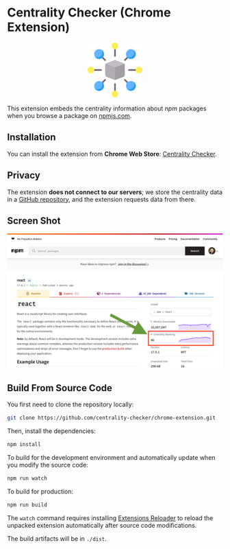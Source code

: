 # Centrality Checker (Chrome Extension)

<p align="center"><img src="resources/logo_128.png" width="128"></p>

This extension embeds the centrality information about _npm_ packages when you browse a package on [npmjs.com](https://www.npmjs.com/).

## Installation

You can install the extension from **Chrome Web Store**: [Centrality Checker](https://chrome.google.com/webstore/detail/centrality-checker/bmpafkghbmojppjoeienibieljacdoaj).

## Privacy

The extension **does not connect to our servers**; we store the centrality data in a [GitHub repository](https://github.com/centrality-checker/storage), and the extension requests data from there.

## Screen Shot

![Screen Shot](resources/screenshot_2021-02-04.png)

## Build From Source Code

You first need to clone the repository locally:

```sh
git clone https://github.com/centrality-checker/chrome-extension.git
```

Then, install the dependencies:

```sh
npm install
```

To build for the development environment and automatically update when you modify the source code:

```sh
npm run watch
```

To build for production:

```sh
npm run build
```

The `watch` command requires installing [Extensions Reloader](https://chrome.google.com/webstore/detail/extensions-reloader/fimgfedafeadlieiabdeeaodndnlbhid) to reload the unpacked extension automatically after source code modifications.

The build artifacts will be in `./dist`.
